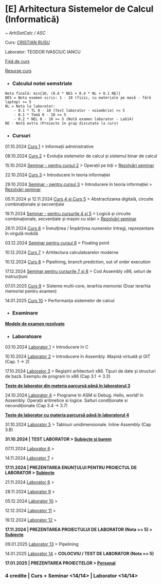 # [E] Arhitectura Sistemelor de Calcul (Informatică)
~ *ArhSistCalc / ASC*

Curs: [CRISTIAN RUSU](mailto:cristian.rusu@fmi.unibuc.ro)

Laborator: TEODOR IVASCIUC IANCU

[Fișă de curs](https://cursuri.fmi.unibuc.ro/api/uploads/0a837b11-f157-4b1b-9b66-e742fb5d4ced.pdf)

[Resurse curs](https://cs.unibuc.ro/~crusu/asc/)



* ### Calculul notei semstriale

```
Nota finală: min{10, (0.6 * NES + 0.4 * NL + 0.1 NE)}
NES = Nota examen scris: 1 - 10 (fizic, cu materiale pe masă - fără laptop) >= 5
NL = Nota la laborator:
    - 0.1 * TL 0 - 10 (Test laborator - noiembrie) >= 5
    - 0.1 * Temă 0 - 10 >= 5
    - 0.2 * NEL 0 - 10 >= 5 (Notă examen laborator - Lab14)
NE - Notă extra (Proiecte în grup discutate la curs)
```


* ### Cursuri

01.10.2024 [Curs 1](./Cursuri/Curs%200x00.pdf) > Informații administrative

08.10.2024 [Curs 2](./Cursuri/Curs%200x01.pdf) > Evoluția sistemelor de calcul și sistemul binar de calcul

15.10.2024 [Seminar - pentru cursul 2](./Seminare/Seminarul%20I/Seminar%200x00.pdf) > Operații pe biți > [Rezolvări seminar](./Seminare/Seminarul%20I/Rezolvări.pdf)

22.10.2024 [Curs 3](./Cursuri/Curs%200x02.pdf) > Introducere în teoria informației

29.10.2024 [Seminar - pentru cursul 3](./Seminare/Seminarul%20II/Seminar%200x01.pdf) > Introducere în teoria informației > [Rezolvări seminar](./Seminare/Seminarul%20II/Rezolvări.pdf)

05.11.2024 și 12.11.2024 [Curs 4 și Curs 5](./Cursuri/Curs%200x03.pdf) > Abstractizarea digitală, circuite combinaționale și secvențiale

19.11.2024 [Seminar - pentru cursurile 4 și 5](./Seminare/Seminarul%20III/Seminar%200x02.pdf) > Logică și circuite combinaționale, secvențiale și mașini cu stări > [Rezolvări seminar](./Seminare/Seminarul%20III/Rezolvări.pdf)

26.11.2024 [Curs 6](./Cursuri/Curs%200x05.pdf) > Înmulțirea / Împărțirea numerelor întregi, reprezentare în virgulă mobilă

03.12.2024 [Seminar pentru cursul 6](./Seminare/Seminarul%20IV/Seminar%200x03.pdf) > Floating point

10.12.2024 [Curs 7](./Cursuri/Curs%200x06.pdf) > Arhitectura calculatoarelor moderne

10.12.2024 [Curs 8](./Cursuri/Curs%200x08.pdf) > Pipelining, branch prediction, out of order execution

17.12.2024 [Seminar pentru cursurile 7 și 8](./Seminare/Seminarul%20V/Seminar%200x04.pdf) > Cod Assembly x86, seturi de instrucțiuni

07.01.2025 [Curs 9](./Cursuri/Curs%200x09.pdf) > Sisteme multi-core, ierarhia memoriei (Doar ierarhia memoriei pentru examen)

14.01.2025 [Curs 10](./Cursuri/Curs%200x0A.pdf) > Performanța sistemelor de calcul

* ### Examinare

**[Modele de examen rezolvate](./Examen/)**


* ### Laboratoare

03.10.2024 [Laborator 1](../Arhitectura%20Sistemelor%20de%20Calcul/Laboratoare/Laboratorul%20I/) > Introducere în C

10.10.2024 [Laborator 2](../Arhitectura%20Sistemelor%20de%20Calcul/Laboratoare/Laboratorul%20II%20-%20V/) > Introducere în Assembly. Mașină virtuală și GIT (Cap. 1 -> 2)

17.10.2024 [Laborator 3](../Arhitectura%20Sistemelor%20de%20Calcul/Laboratoare/Laboratorul%20II%20-%20V/) > Regiștrii arhitecturii x86. Tipuri de date și structuri de bază. Exemplu de program în x86 (Cap 3.1 -> 3.3)

[**Teste de laborator din materia parcursă până în laboratorul 3**](./Laboratoare/Teste%20de%20laborator/Test%20Laborator%202.md)

24.10.2024 [Laborator 4](../Arhitectura%20Sistemelor%20de%20Calcul/Laboratoare/Laboratorul%20II%20-%20V/) > Programe în ASM si Debug. Hello, world! în Assembly. Operații aritmetice si logice. Salturi condiționate si necondiționate (Cap 3.4 -> 3.7)

[**Teste de laborator cu materia parcursă până în laboratorul 4**](./Laboratoare/Teste%20de%20laborator/Test%20Laborator%203.md)

31.10.2024 [Laborator 5](../Arhitectura%20Sistemelor%20de%20Calcul/Laboratoare/Laboratorul%20II%20-%20V/) > Tablouri unidimensionale. Inline Assembly (Cap 3.8)

**31.10.2024 | TEST LABORATOR > [Subiecte și barem](https://drive.google.com/file/d/1TDFnZe8cdy2Ky_BLvz2Ru8ibCIld2u7X/view?usp=drive_link)**

07.11.2024 [Laborator 6]() >

14.11.2024 [Laborator 7]() >

**17.11.2024 | PREZENTAREA ENUNȚULUI PENTRU PROIECTUL DE LABORATOR > [Subiecte](/Semestrul%20I/Arhitectura%20Sistemelor%20de%20Calcul/Proiecte/Proiect%20obligatoriu/)**

21.11.2024 [Laborator 8]() >

28.11.2024 [Laborator 9]() > 

05.12.2024 [Laborator 10]() >

12.12.2024 [Laborator 11]() >

19.12.2024 [Laborator 12]() >

**17.11.2024 | PREZENTAREA PROIECTULUI DE LABORATOR (Nota >= 5) > [Subiecte](/Semestrul%20I/Arhitectura%20Sistemelor%20de%20Calcul/Proiecte/Proiect%20obligatoriu/)**

09.01.2025 [Laborator 13]() > Pipelining

14.01.2025 [Laborator 14]() > **COLOCVIU / TEST DE LABORATOR (Nota >= 5)**

**17.01.2025 | PREZENTAREA PROIECTELOR > [Personal]()**


### **4 credite | Curs + Seminar <14/14> | Laborator <14/14>**